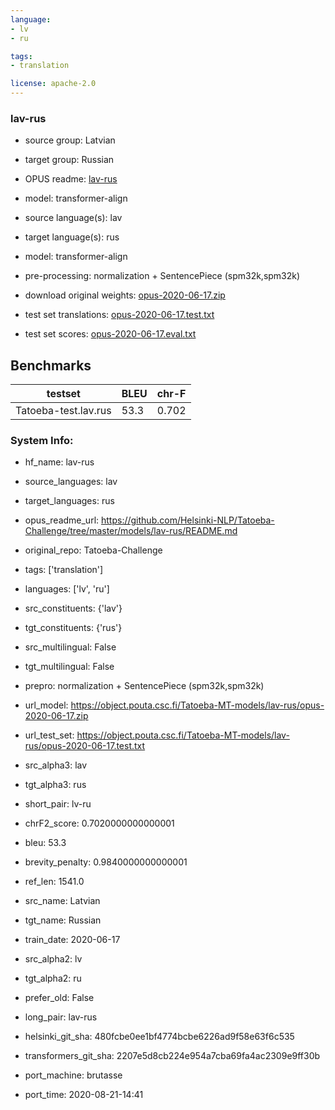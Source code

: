 ```yaml
---
language: 
- lv
- ru

tags:
- translation

license: apache-2.0
---
```


### lav-rus

* source group: Latvian 
* target group: Russian 
*  OPUS readme: [lav-rus](https://github.com/Helsinki-NLP/Tatoeba-Challenge/tree/master/models/lav-rus/README.md)

*  model: transformer-align
* source language(s): lav
* target language(s): rus
* model: transformer-align
* pre-processing: normalization + SentencePiece (spm32k,spm32k)
* download original weights: [opus-2020-06-17.zip](https://object.pouta.csc.fi/Tatoeba-MT-models/lav-rus/opus-2020-06-17.zip)
* test set translations: [opus-2020-06-17.test.txt](https://object.pouta.csc.fi/Tatoeba-MT-models/lav-rus/opus-2020-06-17.test.txt)
* test set scores: [opus-2020-06-17.eval.txt](https://object.pouta.csc.fi/Tatoeba-MT-models/lav-rus/opus-2020-06-17.eval.txt)

## Benchmarks

| testset               | BLEU  | chr-F |
|-----------------------|-------|-------|
| Tatoeba-test.lav.rus 	| 53.3 	| 0.702 |


### System Info: 
- hf_name: lav-rus

- source_languages: lav

- target_languages: rus

- opus_readme_url: https://github.com/Helsinki-NLP/Tatoeba-Challenge/tree/master/models/lav-rus/README.md

- original_repo: Tatoeba-Challenge

- tags: ['translation']

- languages: ['lv', 'ru']

- src_constituents: {'lav'}

- tgt_constituents: {'rus'}

- src_multilingual: False

- tgt_multilingual: False

- prepro:  normalization + SentencePiece (spm32k,spm32k)

- url_model: https://object.pouta.csc.fi/Tatoeba-MT-models/lav-rus/opus-2020-06-17.zip

- url_test_set: https://object.pouta.csc.fi/Tatoeba-MT-models/lav-rus/opus-2020-06-17.test.txt

- src_alpha3: lav

- tgt_alpha3: rus

- short_pair: lv-ru

- chrF2_score: 0.7020000000000001

- bleu: 53.3

- brevity_penalty: 0.9840000000000001

- ref_len: 1541.0

- src_name: Latvian

- tgt_name: Russian

- train_date: 2020-06-17

- src_alpha2: lv

- tgt_alpha2: ru

- prefer_old: False

- long_pair: lav-rus

- helsinki_git_sha: 480fcbe0ee1bf4774bcbe6226ad9f58e63f6c535

- transformers_git_sha: 2207e5d8cb224e954a7cba69fa4ac2309e9ff30b

- port_machine: brutasse

- port_time: 2020-08-21-14:41